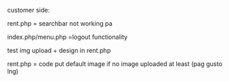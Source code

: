 customer side:

rent.php = searchbar not working pa

index.php/menu.php =logout functionality

test img upload + design in rent.php

rent.php = code put default image if no image uploaded at least (pag gusto lng)
